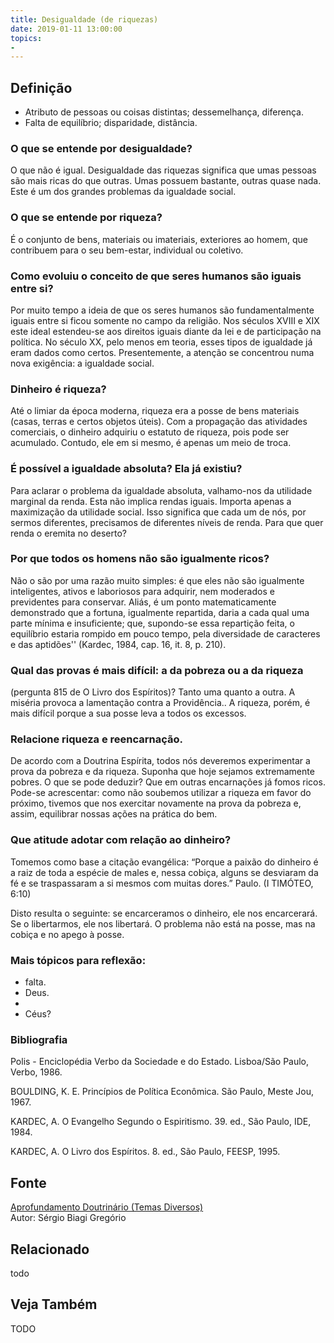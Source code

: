 ```yaml
---
title: Desigualdade (de riquezas)
date: 2019-01-11 13:00:00
topics: 
- 
---
```


## Definição
* Atributo de pessoas ou coisas distintas; dessemelhança, diferença.
* Falta de equilíbrio; disparidade, distância.

### O que se entende por desigualdade?
O que não é igual. Desigualdade das riquezas significa que umas pessoas
são mais ricas do que outras. Umas possuem bastante, outras quase nada.
Este é um dos grandes problemas da igualdade social.

### O que se entende por riqueza?
É o conjunto de bens, materiais ou imateriais, exteriores ao homem, que
contribuem para o seu bem-estar, individual ou coletivo.

### Como evoluiu o conceito de que seres humanos são iguais entre si?
Por muito tempo a ideia de que os seres humanos são fundamentalmente
iguais entre si ficou somente no campo da religião. Nos séculos XVIII e
XIX este ideal estendeu-se aos direitos iguais diante da lei e de
participação na política. No século XX, pelo menos em teoria, esses
tipos de igualdade já eram dados como certos. Presentemente, a atenção
se concentrou numa nova exigência: a igualdade social.

### Dinheiro é riqueza?
Até o limiar da época moderna, riqueza era a posse de bens materiais
(casas, terras e certos objetos úteis). Com a propagação das atividades
comerciais, o dinheiro adquiriu o estatuto de riqueza, pois pode ser
acumulado. Contudo, ele em si mesmo, é apenas um meio de troca.

### É possível a igualdade absoluta? Ela já existiu?
Para aclarar o problema da igualdade absoluta, valhamo-nos da utilidade
marginal da renda. Esta não implica rendas iguais. Importa apenas a
maximização da utilidade social. Isso significa que cada um de nós, por
sermos diferentes, precisamos de diferentes níveis de renda. Para que
quer renda o eremita no deserto?
### Por que todos os homens não são igualmente ricos?
Não o são por uma razão muito simples: é que eles não são igualmente
inteligentes, ativos e laboriosos para adquirir, nem moderados e
previdentes para conservar. Aliás, é um ponto matematicamente
demonstrado que a fortuna, igualmente repartida, daria a cada qual uma
parte mínima e insuficiente; que, supondo-se essa repartição feita, o
equilíbrio estaria rompido em pouco tempo, pela diversidade de
caracteres e das aptidões'' (Kardec, 1984, cap. 16, it. 8, p. 210).

### Qual das provas é mais difícil: a da pobreza ou a da riqueza
(pergunta 815 de O Livro dos Espíritos)?
Tanto uma quanto a outra. A miséria provoca a lamentação contra a
Providência.. A riqueza, porém, é mais difícil porque a sua posse leva a
todos os excessos.

### Relacione riqueza e reencarnação.

De acordo com a Doutrina Espírita, todos nós deveremos experimentar a
prova da pobreza e da riqueza. Suponha que hoje sejamos extremamente
pobres. O que se pode deduzir? Que em outras encarnações já fomos ricos.
Pode-se acrescentar: como não soubemos utilizar a riqueza em favor do
próximo, tivemos que nos exercitar novamente na prova da pobreza e,
assim, equilibrar nossas ações na prática do bem.

### Que atitude adotar com relação ao dinheiro?
Tomemos como base a citação evangélica: “Porque a paixão do dinheiro é
a raiz de toda a espécie de males e, nessa cobiça, alguns se desviaram
da fé e se traspassaram a si mesmos com muitas dores.” Paulo. (I
TIMÓTEO, 6:10)

Disto resulta o seguinte: se encarceramos o dinheiro, ele nos
encarcerará. Se o libertarmos, ele nos libertará. O problema não está na
posse, mas na cobiça e no apego à posse.

### Mais tópicos para reflexão:

-   
    falta.
-   
    Deus.
-   
-   
    Céus?






### Bibliografia
Polis - Enciclopédia Verbo da Sociedade e do Estado. Lisboa/São Paulo,
Verbo, 1986.

BOULDING, K. E. Princípios de Política Econômica. São Paulo, Meste
Jou, 1967.

KARDEC, A. O Evangelho Segundo o Espiritismo. 39. ed., São Paulo, IDE,
1984.

KARDEC, A. O Livro dos Espíritos. 8. ed., São Paulo, FEESP, 1995.

## Fonte
[Aprofundamento Doutrinário (Temas Diversos)](https://sites.google.com/view/aprofundamentodoutrinario/desigualdade-das-riquezas)  
Autor: Sérgio Biagi Gregório



## Relacionado
todo

## Veja Também
TODO


